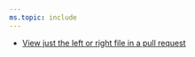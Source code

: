 ```yaml
---
ms.topic: include
---
```


- [View just the left or right file in a pull request](#view-just-the-left-or-right-file-in-a-pull-request)
